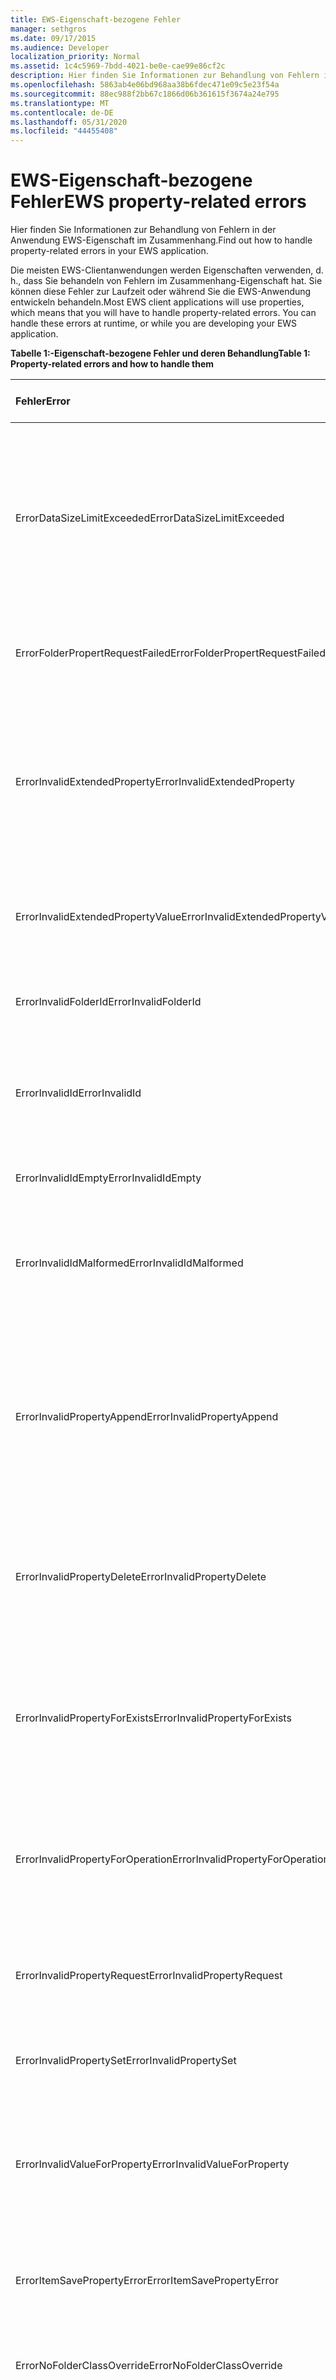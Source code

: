 ```yaml
---
title: EWS-Eigenschaft-bezogene Fehler
manager: sethgros
ms.date: 09/17/2015
ms.audience: Developer
localization_priority: Normal
ms.assetid: 1c4c5969-7bdd-4021-be0e-cae99e86cf2c
description: Hier finden Sie Informationen zur Behandlung von Fehlern in der Anwendung EWS-Eigenschaft im Zusammenhang.
ms.openlocfilehash: 5863ab4e06bd968aa38b6fdec471e09c5e23f54a
ms.sourcegitcommit: 88ec988f2bb67c1866d06b361615f3674a24e795
ms.translationtype: MT
ms.contentlocale: de-DE
ms.lasthandoff: 05/31/2020
ms.locfileid: "44455408"
---
```

# <a name="ews-property-related-errors"></a><span data-ttu-id="f3ff7-103">EWS-Eigenschaft-bezogene Fehler</span><span class="sxs-lookup"><span data-stu-id="f3ff7-103">EWS property-related errors</span></span>

<span data-ttu-id="f3ff7-104">Hier finden Sie Informationen zur Behandlung von Fehlern in der Anwendung EWS-Eigenschaft im Zusammenhang.</span><span class="sxs-lookup"><span data-stu-id="f3ff7-104">Find out how to handle property-related errors in your EWS application.</span></span>
  
<span data-ttu-id="f3ff7-p101">Die meisten EWS-Clientanwendungen werden Eigenschaften verwenden, d. h., dass Sie behandeln von Fehlern im Zusammenhang-Eigenschaft hat. Sie können diese Fehler zur Laufzeit oder während Sie die EWS-Anwendung entwickeln behandeln.</span><span class="sxs-lookup"><span data-stu-id="f3ff7-p101">Most EWS client applications will use properties, which means that you will have to handle property-related errors. You can handle these errors at runtime, or while you are developing your EWS application.</span></span>
  
<span data-ttu-id="f3ff7-107">**Tabelle 1:-Eigenschaft-bezogene Fehler und deren Behandlung**</span><span class="sxs-lookup"><span data-stu-id="f3ff7-107">**Table 1: Property-related errors and how to handle them**</span></span>

|<span data-ttu-id="f3ff7-108">**Fehler**</span><span class="sxs-lookup"><span data-stu-id="f3ff7-108">**Error**</span></span>|<span data-ttu-id="f3ff7-109">**Ein Versuch verursacht...**</span><span class="sxs-lookup"><span data-stu-id="f3ff7-109">**Caused by an attempt to…**</span></span>|<span data-ttu-id="f3ff7-110">**Behandeln von...**</span><span class="sxs-lookup"><span data-stu-id="f3ff7-110">**Handle it by…**</span></span>|
|:-----|:-----|:-----|
|<span data-ttu-id="f3ff7-111">ErrorDataSizeLimitExceeded</span><span class="sxs-lookup"><span data-stu-id="f3ff7-111">ErrorDataSizeLimitExceeded</span></span>  <br/> |<span data-ttu-id="f3ff7-112">Festlegen einer Eigenschaft mit einem Wert, der die maximale Größe für die Eigenschaft überschreitet, oder die Eigenschaft wird nicht unterstützt, wie etwa Ordnereigenschaften streaming.</span><span class="sxs-lookup"><span data-stu-id="f3ff7-112">Set a property with a value that exceeds the maximum size for the property or the property does not support streaming, such as folder properties.</span></span>  <br/> |<span data-ttu-id="f3ff7-113">Einschränken der Größe von Daten, legen Sie für die Eigenschaft.</span><span class="sxs-lookup"><span data-stu-id="f3ff7-113">Limiting the size of data you set on the property.</span></span>  <br/> |
|<span data-ttu-id="f3ff7-114">ErrorFolderPropertRequestFailed</span><span class="sxs-lookup"><span data-stu-id="f3ff7-114">ErrorFolderPropertRequestFailed</span></span>  <br/> |<span data-ttu-id="f3ff7-115">Rufen Sie eine Eigenschaft, die konnten nicht abgerufen werden.</span><span class="sxs-lookup"><span data-stu-id="f3ff7-115">Get a property that could not be retrieved.</span></span>  <br/> |<span data-ttu-id="f3ff7-116">Gibt an, dass die Eigenschaft kann nicht abgerufen werden.</span><span class="sxs-lookup"><span data-stu-id="f3ff7-116">Indicating that the property cannot be retrieved.</span></span>  <br/> |
|<span data-ttu-id="f3ff7-117">ErrorInvalidExtendedProperty</span><span class="sxs-lookup"><span data-stu-id="f3ff7-117">ErrorInvalidExtendedProperty</span></span>  <br/> |<span data-ttu-id="f3ff7-118">Legen Sie eine ungültige Kombination der Werte der erweiterten Eigenschaft oder die Ergebnisse in einer erweiterten Eigenschaft Uniform Resource Identifier (URI) ist ungültig.</span><span class="sxs-lookup"><span data-stu-id="f3ff7-118">Set an invalid combination of extended property values or results in an invalid extended property Uniform Resource Identifier (URI).</span></span>  <br/> |<span data-ttu-id="f3ff7-119">Der Wert der erweiterten Eigenschaft überprüfen.</span><span class="sxs-lookup"><span data-stu-id="f3ff7-119">Checking the extended property value.</span></span>  <br/> |
|<span data-ttu-id="f3ff7-120">ErrorInvalidExtendedPropertyValue</span><span class="sxs-lookup"><span data-stu-id="f3ff7-120">ErrorInvalidExtendedPropertyValue</span></span>  <br/> |<span data-ttu-id="f3ff7-121">Festlegen der Wert einer erweiterten Eigenschaft, der den angegebenen Typ nicht entsprechen</span><span class="sxs-lookup"><span data-stu-id="f3ff7-121">Set an extended property value that does not match the specified type</span></span>  <br/> |<span data-ttu-id="f3ff7-122">Aktualisieren von Code, um zu prüfen, ob matching-Typen.</span><span class="sxs-lookup"><span data-stu-id="f3ff7-122">Updating your code to check for matching types.</span></span>  <br/> |
|<span data-ttu-id="f3ff7-123">ErrorInvalidFolderId</span><span class="sxs-lookup"><span data-stu-id="f3ff7-123">ErrorInvalidFolderId</span></span>  <br/> |<span data-ttu-id="f3ff7-124">Legen Sie die Struktur der Ordner-ID auf einem ungültigen Formular.</span><span class="sxs-lookup"><span data-stu-id="f3ff7-124">Set the structure of a folder identifier to an invalid form.</span></span>  <br/> |<span data-ttu-id="f3ff7-125">Verwenden von Bezeichnern nur zurückgegeben von EWS.</span><span class="sxs-lookup"><span data-stu-id="f3ff7-125">Only using identifiers returned by EWS.</span></span>  <br/> |
|<span data-ttu-id="f3ff7-126">ErrorInvalidId</span><span class="sxs-lookup"><span data-stu-id="f3ff7-126">ErrorInvalidId</span></span>  <br/> |<span data-ttu-id="f3ff7-127">Legen Sie die Struktur der einen Bezeichner und/oder ändern Sie Schlüssel in einem ungültigen Formular.</span><span class="sxs-lookup"><span data-stu-id="f3ff7-127">Set the structure of an identifier and/or change key to an invalid form.</span></span>  <br/> |<span data-ttu-id="f3ff7-128">Verwenden von Bezeichnern nur zurückgegeben von EWS.</span><span class="sxs-lookup"><span data-stu-id="f3ff7-128">Only using identifiers returned by EWS.</span></span>  <br/> |
|<span data-ttu-id="f3ff7-129">ErrorInvalidIdEmpty</span><span class="sxs-lookup"><span data-stu-id="f3ff7-129">ErrorInvalidIdEmpty</span></span>  <br/> |<span data-ttu-id="f3ff7-130">Legen Sie einer leere einen Bezeichner.</span><span class="sxs-lookup"><span data-stu-id="f3ff7-130">Set an empty an identifier.</span></span>  <br/> |<span data-ttu-id="f3ff7-131">Durch Festlegen des Bezeichners mit einem gültigen Bezeichner Elements oder Ordners.</span><span class="sxs-lookup"><span data-stu-id="f3ff7-131">Setting the identifier with a valid item or folder identifier.</span></span>  <br/> |
|<span data-ttu-id="f3ff7-132">ErrorInvalidIdMalformed</span><span class="sxs-lookup"><span data-stu-id="f3ff7-132">ErrorInvalidIdMalformed</span></span>  <br/> |<span data-ttu-id="f3ff7-133">Legen Sie die Struktur der einen Bezeichner und/oder ändern Sie Schlüssel in einem ungültigen Formular.</span><span class="sxs-lookup"><span data-stu-id="f3ff7-133">Set the structure of an identifier and/or change key to an invalid form.</span></span>  <br/> |<span data-ttu-id="f3ff7-134">Verwenden von Bezeichnern nur zurückgegeben von EWS.</span><span class="sxs-lookup"><span data-stu-id="f3ff7-134">Only using identifiers returned by EWS.</span></span>  <br/> |
|<span data-ttu-id="f3ff7-135">ErrorInvalidPropertyAppend</span><span class="sxs-lookup"><span data-stu-id="f3ff7-135">ErrorInvalidPropertyAppend</span></span>  <br/> |<span data-ttu-id="f3ff7-136">Fügen Sie eine Eigenschaft, die anhängen nicht unterstützt.</span><span class="sxs-lookup"><span data-stu-id="f3ff7-136">Append a property that does not support appending.</span></span>  <br/> |<span data-ttu-id="f3ff7-137">Aktualisieren des Codes, damit nur versucht wird, fügen Sie der empfängerauflistung-Eigenschaften (an, Cc und Bcc), Attendee-Auflistung: Eigenschaften Werte (erforderlich, Optional, Ressourcen), Body-Eigenschaft und die ReplyTo-Eigenschaft.</span><span class="sxs-lookup"><span data-stu-id="f3ff7-137">Updating your code so that it only attempts to append values to the recipient collection properties (To, Cc, Bcc), Attendee collection properties (Required, Optional, Resources), Body property, and the ReplyTo property.</span></span>  <br/> |
|<span data-ttu-id="f3ff7-138">ErrorInvalidPropertyDelete</span><span class="sxs-lookup"><span data-stu-id="f3ff7-138">ErrorInvalidPropertyDelete</span></span>  <br/> |<span data-ttu-id="f3ff7-139">Löschen einer Eigenschaft, die Löschen nicht unterstützt.</span><span class="sxs-lookup"><span data-stu-id="f3ff7-139">Delete a property that does not support deleting.</span></span>  <br/> |<span data-ttu-id="f3ff7-p102">Aktualisieren den Code, um nicht versuchen, die Eigenschaft zu löschen. Der Ordner und Element-IDs können beispielsweise können nicht gelöscht werden.</span><span class="sxs-lookup"><span data-stu-id="f3ff7-p102">Updating your code to not try to delete the property. For example, the folder and item identifiers cannot be deleted.</span></span>  <br/> |
|<span data-ttu-id="f3ff7-142">ErrorInvalidPropertyForExists</span><span class="sxs-lookup"><span data-stu-id="f3ff7-142">ErrorInvalidPropertyForExists</span></span>  <br/> |<span data-ttu-id="f3ff7-143">Legen Sie eine Einschränkung diese existenzielle je Suche für eine Flag-basierte-Eigenschaft.</span><span class="sxs-lookup"><span data-stu-id="f3ff7-143">Set an existential based search restriction on a flag-based property.</span></span>  <br/> |<span data-ttu-id="f3ff7-p103">Aktualisieren den Code, um das Flag-basierte Eigenschaften nicht in eine Einschränkung diese existenzielle je Suche verwenden. Flag-basierte Eigenschaften sind IsDraft, IsSubmitted, IsUnmodified, IsResend und IsFromMe.</span><span class="sxs-lookup"><span data-stu-id="f3ff7-p103">Updating your code to not use flag-based properties in an existential based search restriction. Flag-based properties are IsDraft, IsSubmitted, IsUnmodified, IsResend, and IsFromMe.</span></span>  <br/> |
|<span data-ttu-id="f3ff7-146">ErrorInvalidPropertyForOperation</span><span class="sxs-lookup"><span data-stu-id="f3ff7-146">ErrorInvalidPropertyForOperation</span></span>  <br/> |<span data-ttu-id="f3ff7-147">Bearbeiten einer Eigenschaft eines Elements oder Ordners, der von der Operation nicht unterstützt wird.</span><span class="sxs-lookup"><span data-stu-id="f3ff7-147">Act on a property of an item or folder that is not supported by the operation.</span></span>  <br/> |<span data-ttu-id="f3ff7-148">Aktualisieren den Code, um die Eigenschaft mit dem Vorgang nicht zugegriffen werden, die den Fehler verursacht hat.</span><span class="sxs-lookup"><span data-stu-id="f3ff7-148">Updating your code to not access the property with the operation that caused the error.</span></span>  <br/> |
|<span data-ttu-id="f3ff7-149">ErrorInvalidPropertyRequest</span><span class="sxs-lookup"><span data-stu-id="f3ff7-149">ErrorInvalidPropertyRequest</span></span>  <br/> |<span data-ttu-id="f3ff7-150">Geben Sie eine Eigenschaft in der Anforderung, die für den jeweiligen Elementtyp nicht unterstützt wird.</span><span class="sxs-lookup"><span data-stu-id="f3ff7-150">Specify a property in the request that is not supported for the item type.</span></span>  <br/> |<span data-ttu-id="f3ff7-151">Aktualisieren den Code, um nicht auf die Eigenschaft mit dem Vorgang zuzugreifen versuchen.</span><span class="sxs-lookup"><span data-stu-id="f3ff7-151">Updating your code to not try to access the property with the operation.</span></span>  <br/> |
|<span data-ttu-id="f3ff7-152">ErrorInvalidPropertySet</span><span class="sxs-lookup"><span data-stu-id="f3ff7-152">ErrorInvalidPropertySet</span></span>  <br/> |<span data-ttu-id="f3ff7-153">Festlegen Sie eine nur-Lese-Eigenschaft.</span><span class="sxs-lookup"><span data-stu-id="f3ff7-153">Set a read-only property.</span></span>  <br/> |<span data-ttu-id="f3ff7-154">Aktualisieren den Code, um nicht versuchen, die Eigenschaft festzulegen.</span><span class="sxs-lookup"><span data-stu-id="f3ff7-154">Updating your code to not try to set the property.</span></span>  <br/> |
|<span data-ttu-id="f3ff7-155">ErrorInvalidValueForProperty</span><span class="sxs-lookup"><span data-stu-id="f3ff7-155">ErrorInvalidValueForProperty</span></span>  <br/> |<span data-ttu-id="f3ff7-156">Vergleichen Sie den Wert einer Eigenschaft in einer Suche Einschränkung, bei denen der Vergleichswert nicht den Eigenschaftentyp übereinstimmen.</span><span class="sxs-lookup"><span data-stu-id="f3ff7-156">Compare a property value in a search restriction where the comparison value does not match the property type.</span></span>  <br/> |<span data-ttu-id="f3ff7-157">Aktualisieren von Code, um zu prüfen, ob Typenkonflikt Eigenschaft.</span><span class="sxs-lookup"><span data-stu-id="f3ff7-157">Updating your code to check for property type mismatch.</span></span>  <br/> |
|<span data-ttu-id="f3ff7-158">ErrorItemSavePropertyError</span><span class="sxs-lookup"><span data-stu-id="f3ff7-158">ErrorItemSavePropertyError</span></span>  <br/> |<span data-ttu-id="f3ff7-159">Speichern eines Elements oder Ordners mit ungültigen Werten.</span><span class="sxs-lookup"><span data-stu-id="f3ff7-159">Save an item or folder with invalid property values.</span></span>  <br/> |<span data-ttu-id="f3ff7-160">Überprüfen die Eigenschaftswerte und Typen vor dem Senden in einer Anforderung an.</span><span class="sxs-lookup"><span data-stu-id="f3ff7-160">Checking the property values and types before submitting them in a request.</span></span>  <br/> |
|<span data-ttu-id="f3ff7-161">ErrorNoFolderClassOverride</span><span class="sxs-lookup"><span data-stu-id="f3ff7-161">ErrorNoFolderClassOverride</span></span>  <br/> |<span data-ttu-id="f3ff7-162">Legen Sie die Ordner-Klasse auf einen neuen Ordner, der nicht den Basisordner-Typ ist.</span><span class="sxs-lookup"><span data-stu-id="f3ff7-162">Set the folder class on a new folder that is not the base folder type.</span></span>  <br/> |<span data-ttu-id="f3ff7-163">Verwenden eine generische Ordnertyp, um die Klasse Ordner festzulegen.</span><span class="sxs-lookup"><span data-stu-id="f3ff7-163">Using a generic folder type to set the folder class.</span></span>  <br/> |
|<span data-ttu-id="f3ff7-164">ErrorNoPropertyTagForCustomProperties</span><span class="sxs-lookup"><span data-stu-id="f3ff7-164">ErrorNoPropertyTagForCustomProperties</span></span>  <br/> |<span data-ttu-id="f3ff7-165">Eine benutzerdefinierte erweiterte Eigenschaft zu verweisen, indem dessen Eigenschafts-Tag.</span><span class="sxs-lookup"><span data-stu-id="f3ff7-165">Reference a custom extended property by its property tag.</span></span>  <br/> |<span data-ttu-id="f3ff7-166">Aktualisieren den Code, um die benutzerdefinierten verweisen extended-Eigenschaft von Eigenschaftensatz-ID und den Eigenschaftennamen oder Versendung Eigenschaftenbezeichner.</span><span class="sxs-lookup"><span data-stu-id="f3ff7-166">Updating your code to reference the custom extended property by property set identifier and either the property name or property dispatch identifier.</span></span>  <br/> |
|<span data-ttu-id="f3ff7-167">ErrorObjectTypeChanged</span><span class="sxs-lookup"><span data-stu-id="f3ff7-167">ErrorObjectTypeChanged</span></span>  <br/> |<span data-ttu-id="f3ff7-168">Festlegen Sie oder aktualisieren Sie die Item-Klasse für ein Element, das übereinstimmt mit dieses Schematyps.</span><span class="sxs-lookup"><span data-stu-id="f3ff7-168">Set or update the item class on an item that doesn't match with its schema type.</span></span>  <br/> |<span data-ttu-id="f3ff7-169">Aktualisieren von Code, der Item-Klasse den Elementtyp Schema übereinstimmt.</span><span class="sxs-lookup"><span data-stu-id="f3ff7-169">Updating your code so that item class matches the item schema type.</span></span>  <br/> |
|<span data-ttu-id="f3ff7-170">ErrorPropertyUpdate</span><span class="sxs-lookup"><span data-stu-id="f3ff7-170">ErrorPropertyUpdate</span></span>  <br/> |<span data-ttu-id="f3ff7-171">Aktualisieren Sie eine Eigenschaft mit einer Ungültiger Eigenschaftswert.</span><span class="sxs-lookup"><span data-stu-id="f3ff7-171">Update a property with an invalid property value.</span></span>  <br/> |<span data-ttu-id="f3ff7-172">Überprüfen vor dem Absenden in einer Anforderung [UpdateItem](https://msdn.microsoft.com/library/5d027523-e0bc-4da2-b60b-0cb9fc1fdfe4%28Office.15%29.aspx) Wert der Eigenschaft.</span><span class="sxs-lookup"><span data-stu-id="f3ff7-172">Checking the property value before submitting it in an [UpdateItem](https://msdn.microsoft.com/library/5d027523-e0bc-4da2-b60b-0cb9fc1fdfe4%28Office.15%29.aspx) request.</span></span>  <br/> |
|<span data-ttu-id="f3ff7-173">ErrorRequiredPropertyMissing</span><span class="sxs-lookup"><span data-stu-id="f3ff7-173">ErrorRequiredPropertyMissing</span></span>  <br/> |<span data-ttu-id="f3ff7-174">Senden Sie eine CreateAttachment-Anforderung, die eine erforderliche Eigenschaft fehlt.</span><span class="sxs-lookup"><span data-stu-id="f3ff7-174">Send a CreateAttachment request that is missing a required property.</span></span>  <br/> |<span data-ttu-id="f3ff7-175">Aktualisieren den Code, um die fehlenden Eigenschaftensatz gemäß der Eigenschaftenpfad in der Antwort zurückgegeben.</span><span class="sxs-lookup"><span data-stu-id="f3ff7-175">Updating your code to set the missing property as specified by the property path returned in the response.</span></span>  <br/> |
|<span data-ttu-id="f3ff7-176">ErrorUnsupportedMapiPropertyType</span><span class="sxs-lookup"><span data-stu-id="f3ff7-176">ErrorUnsupportedMapiPropertyType</span></span>  <br/> |<span data-ttu-id="f3ff7-177">Verwenden Sie erweiterte Eigenschaftentypen-Objekt vom Typ, Objektarray, Fehler oder Null.</span><span class="sxs-lookup"><span data-stu-id="f3ff7-177">Use extended property types of type object, object array, error or null.</span></span>  <br/> |<span data-ttu-id="f3ff7-178">Aktualisieren den Code, um die eingeschränkte erweiterte Eigenschaftentypen nicht verwendet werden.</span><span class="sxs-lookup"><span data-stu-id="f3ff7-178">Updating your code to not use the restricted extended property types.</span></span>  <br/> |
|<span data-ttu-id="f3ff7-179">ErrorUnsupportedPathForQuery</span><span class="sxs-lookup"><span data-stu-id="f3ff7-179">ErrorUnsupportedPathForQuery</span></span>  <br/> |<span data-ttu-id="f3ff7-180">Verwenden Sie einen Pfad nicht unterstützte Eigenschaft in einer Einschränkung für die Suche.</span><span class="sxs-lookup"><span data-stu-id="f3ff7-180">Use an unsupported property path in a search restriction.</span></span>  <br/> |<span data-ttu-id="f3ff7-181">Ändern die Einschränkung suchen, um den Eigenschaftentyp Pfad ausschließen.</span><span class="sxs-lookup"><span data-stu-id="f3ff7-181">Changing the search restriction to exclude the unsupported property path.</span></span>  <br/> |
|<span data-ttu-id="f3ff7-182">ErrorUnsupportedPathForSortGroup</span><span class="sxs-lookup"><span data-stu-id="f3ff7-182">ErrorUnsupportedPathForSortGroup</span></span>  <br/> |<span data-ttu-id="f3ff7-183">Verwenden Sie einen Pfad nicht unterstützte Eigenschaft in einer sortierten oder gruppierten Suchanfrage an.</span><span class="sxs-lookup"><span data-stu-id="f3ff7-183">Use an unsupported property path in a sorted or grouped search request.</span></span>  <br/> |<span data-ttu-id="f3ff7-184">Ändern die Einschränkung suchen, um den Eigenschaftentyp Pfad ausschließen.</span><span class="sxs-lookup"><span data-stu-id="f3ff7-184">Changing the search restriction to exclude the unsupported property path.</span></span>  <br/> |
|<span data-ttu-id="f3ff7-185">ErrorUnsupportedTypeForConversion</span><span class="sxs-lookup"><span data-stu-id="f3ff7-185">ErrorUnsupportedTypeForConversion</span></span>  <br/> |<span data-ttu-id="f3ff7-186">Fordern Sie einen Eigenschaftentyp, der XML-Code für EWS in eine Antwort zurückgegeben konvertiert werden kann.</span><span class="sxs-lookup"><span data-stu-id="f3ff7-186">Request a property type that cannot be converted to XML for EWS to return in a response.</span></span>  <br/> |<span data-ttu-id="f3ff7-187">Aktualisieren den Code, um den Eigenschaftentyp nicht anfordern.</span><span class="sxs-lookup"><span data-stu-id="f3ff7-187">Updating your code to not request the unsupported property.</span></span>  <br/> |
|<span data-ttu-id="f3ff7-188">ErrorUpdatePropertyMismatch</span><span class="sxs-lookup"><span data-stu-id="f3ff7-188">ErrorUpdatePropertyMismatch</span></span>  <br/> |<span data-ttu-id="f3ff7-189">Aktualisieren eines Elements oder Ordners, der die Beschreibung ändern, für die nicht die-Eigenschaft entspricht, die zu aktualisierenden angegeben ist.</span><span class="sxs-lookup"><span data-stu-id="f3ff7-189">Update an item or folder the change description for which doesn't match the property that is specified to be updated.</span></span>  <br/> |<span data-ttu-id="f3ff7-190">Ändern den Code, damit die Beschreibung der Änderung des Elements oder Ordners-Typ entspricht, der aktualisiert wird.</span><span class="sxs-lookup"><span data-stu-id="f3ff7-190">Changing your code so that the change description matches the item or folder type that is being updated.</span></span>  <br/> |
   
## <a name="see-also"></a><span data-ttu-id="f3ff7-191">Siehe auch</span><span class="sxs-lookup"><span data-stu-id="f3ff7-191">See also</span></span>


- [<span data-ttu-id="f3ff7-192">Eigenschaften und erweiterte Eigenschaften in EWS in Exchange</span><span class="sxs-lookup"><span data-stu-id="f3ff7-192">Properties and extended properties in EWS in Exchange</span></span>](properties-and-extended-properties-in-ews-in-exchange.md)
    
- [<span data-ttu-id="f3ff7-193">Erste Schritte mit Webdiensten in Exchange</span><span class="sxs-lookup"><span data-stu-id="f3ff7-193">Start using web services in Exchange</span></span>](start-using-web-services-in-exchange.md)
    
- [<span data-ttu-id="f3ff7-194">Entwickeln von Webdienstclients für Exchange</span><span class="sxs-lookup"><span data-stu-id="f3ff7-194">Develop web service clients for Exchange</span></span>](develop-web-service-clients-for-exchange.md)
    

